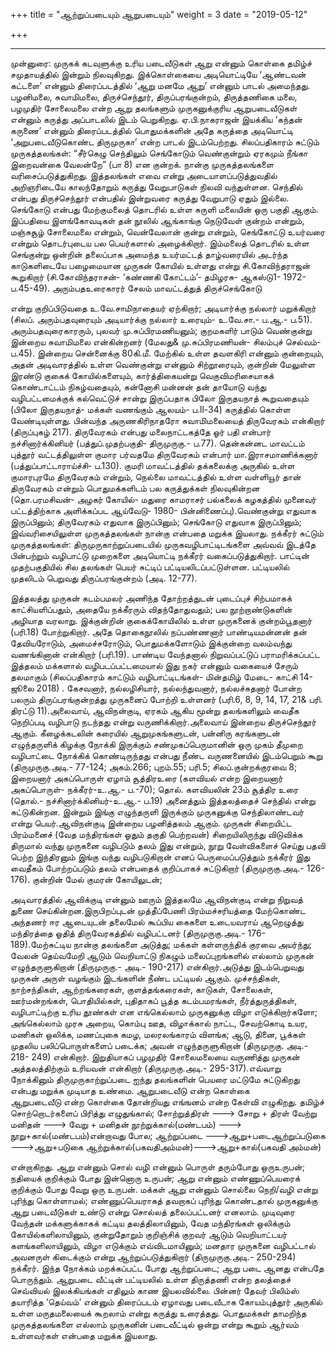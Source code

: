 +++
title = "ஆற்றுப்படையும் ஆறுபடையும்"
weight = 3
date = "2019-05-12"

+++

****
முன்னுரை: முருகக் கடவுளுக்கு உரிய படைவீடுகள் ஆறு என்னும் கொள்கை தமிழ்ச் சமுதாயத்தில் இன்றும் நிலவுகிறது. இக்கொள்கையை அடியொட்டியே ‘ஆண்டவன் கட்டளை’ என்னும் திரைப்படத்தில் ‘ஆறு மனமே ஆறு’ என்னும் பாடல் அமைந்தது. பழனிமலை, சுவாமிமலை, திருச்செந்தூர், திருப்பரங்குன்றம், திருத்தணிகை மலை, பழமுதிர் சோலைமலை என்ற ஆறு தலங்களும் முருகனுக்குரிய ஆறுபடைவீடுகள் என்னும் கருத்து அப்பாடலில் இடம் பெறுகிறது. ஏ.பி.நாகராஜன் இயக்கிய ‘கந்தன் கருணை’ என்னும் திரைப்படத்தில் பொதுமக்களின் அதே கருத்தை அடியொட்டி ‘அறுபடைவீடுகொண்ட திருமுருகா’ என்ற பாடல் இடம்பெற்றது. 
சிலப்பதிகாரம் சுட்டும் முருகத்தலங்கள்:	“சீர்கெழு செந்திலும் செங்கோடும் வெண்குன்றும் ஏரகமும் நீங்கா இறைவன்கை வேலன்றே” (பா 8) 	என குன்றக். நான்கு முருகத்தலங்களை வரிசைப்படுத்துகிறது. இத்தலங்கள் எவை என்று அடையாளப்படுத்துவதில் அறிஞரிடையே காலந்தோறும் கருத்து வேறுபாடுகள் நிலவி வந்துள்ளன. செந்தில் என்பது திருச்செந்தூர் என்பதில் இன்றுவரை கருத்து வேறுபாடு ஏதும் இல்லை. செங்கோடு என்பது மேற்குமலைத் தொடரில் உள்ள சுருளி மலையின் ஒரு பகுதி ஆகும். இப்பதியை இளங்கோவடிகள் தன் நூலில் ஆங்காங்கு நெடுவேள் குன்றம் என்றும், மஞ்சுசூழ் சோலைமலை என்றும், வென்வேலான் குன்று என்றும், செங்கோட்டு உயர்வரை என்றும் தொடர்புடைய பல பெயர்களால் அழைக்கிறார். இம்மலைத் தொடரில் உள்ள செங்குன்று ஒன்றின் தலைப்பாக அமைந்த உயர்மட்டத் தாழ்வரையில் அடர்ந்த காடுகளிடையே பழைமையான முருகன் கோயில் உள்ளது என்று சி.கோவிந்தராஜன் கூறுகிறார் (சி.கோவிந்தராசன்- ‘கண்ணகி கோட்டம்’- தமிழரசு- ஆகஸ்டு1- 1972- ப.45-49). அரும்பதஉரைகாரர் சேலம் மாவட்டத்துத் திருச்செங்கோடு 









என்று குறிப்பிடுவதை உ.வே.சாமிநாதையர் ஏற்கிறார்; அடியார்க்கு நல்லார் மறுக்கிறார் (சிலப். அரும்பதவுரையும் அடியார்க்கு நல்லார் உரையும்- உ.வே.சா.- ப.ஆ.- ப.51). அரும்பதவுரைகாரரும், புலவர் மு.சுப்பிரமணியனும்; குறமகளிர் பாடும் வெண்குன்று இன்றைய சுவாமிமலை என்கின்றனர் (மேலது& மு.சுப்பிரமணியன்- சிலம்புச் செல்வம்- ப.45). இன்றைய சென்னைக்கு 80கி.மீ. மேற்கில் உள்ள தவளகிரி என்னும் குன்றையும், அதன் அடிவாரத்தில் உள்ள வெண்குன்று என்னும் சிற்றூரையும், குன்றின் மேலுள்ள இரண்டு குகைக் கோயில்களையும், கார்த்திகையன்று வெகுவிமரிசையாகக் கொண்டாட்டம் நிகழ்வதையும், கன்னோசி மன்னன் தன் தாயோடு வந்து வழிபட்டமைக்குக் கல்வெட்டுச் சான்று இருப்பதாக பிலோ இருதயநாத் கூறுவதையும் (பிலோ இருதயநாத்- மக்கள் வணங்கும் ஆலயம்- ப.ll-34) கருத்தில் கொள்ள வேண்டியுள்ளது. பின்வந்த அருணகிரிநாதரோ சுவாமிமலையைத் திருவேரகம் என்கிறார் (திருப்புகழ் 217). திருவேரகம் என்பது மலைநாட்டகத்தே ஓர் பதி என்பார் நச்சினார்க்கினியர் (பத்துப்.முதற்பகுதி- திருமுருகு.- ப.77). தென்கன்னட மாவட்டம் புத்தூர் வட்டத்திலுள்ள குமார பர்வதமே திருவேரகம் என்பார் மா.இராசமாணிக்கனார் (பத்துப்பாட்டாராய்ச்சி- ப.130). குமரி மாவட்டத்தில் தக்கலைக்கு அருகில் உள்ள குமாரபுரமே திருவேரகம் என்றும், நெல்லை மாவட்டத்தில் உள்ள வள்ளியூர் தான் திருவேரகம் என்றும் பொதுமக்களிடம் பல கருத்துக்கள் நிலவுகின்றன (தொ.பரமசிவன்- அழகர் கோயில்- மதுரை காமராசர் பல்கலைக் கழகத்தில் முனைவர் பட்டத்திற்காக அளிக்கப்பட ஆய்வேடு- 1980- பின்னிணைப்பு).வெண்குன்று எதுவாக இருப்பினும்; திருவேரகம் எதுவாக இருப்பினும்; செங்கோடு எதுவாக இருப்பினும்; இவ்வரிசையிலுள்ள முருகத்தலங்கள் நான்கு என்பதை மறுக்க இயலாது. 
நக்கீரர் சுட்டும் முருகத்தலங்கள்:
திருமுருகாற்றுப்படையில் முருகவழிபாட்டிடங்களை அவ்வவ் இடத்தே பின்பற்றும் வழிபாட்டு முறைகளை அடியொட்டி நக்கீரர் வகைப்படுத்துகிறார். பாட்டின் முதற்பகுதியில் சில தலங்கள் பெயர் சுட்டிப் பட்டியலிடப்பட்டுள்ளன. பட்டியலில் முதலிடம் பெறுவது திருப்பரங்குன்றம் (அடி. 12-77).








இத்தலத்து முருகன் கடம்பமலர் அணிந்த தோற்றத்துடன் புடைப்புச் சிற்பமாகக் காட்சியளிப்பதும், அதையே நக்கீரரும் விதந்தோதுவதும்; பல நூற்றாண்டுகளின் அழியாத வரலாறு. இக்குன்றின் குகைக்கோயிலில் உள்ள முருகனைக் குன்றம்பூதனார் (பரி.18) போற்றுகிறார். அதே தொகைநூலில் நப்பண்ணனார் பாண்டியமன்னன் தன் தேவியரோடும், அமைச்சரோடும், பொதுமக்களோடும் இக்குன்றை வலம்வந்து வணங்கினான் என்கிறார் (பரி.19). பாண்டிய வேந்தனால் நிறுவப்பட்டுப் பராமரிக்கப்பட்ட இத்தலம் மக்களால் வழிபடப்பட்டமையால் இது நகர் என்னும் வகையைச் சேரும் தலமாகும் (சிலப்பதிகாரம் காட்டும் வழிபாட்டிடங்கள்- மின்தமிழ் மேடை- காட்சி 14- ஜூலை 2018) . கேசவனார், நல்லழிசியார், நல்லந்துவனார், நல்லச்சுதனார் போன்ற பலரும் திருப்பரங்குன்றத்து முருகனைப் போற்றி உள்ளனர் (பரி.6, 8, 9, 14, 17, 21& பரி. திரட்டு 11).அலைவாய், ஆவிநன்குடி, ஏரகம் ஆகிய மூன்று தலங்களிலும் வைதீக நெறிப்படி வழிபாடு நடந்தது என்று வருணிக்கிறார்.அலைவாய் இன்றைய திருச்செந்தூர் ஆகும். கீழைக்கடலின் கரையில் ஆறுமுகங்களுடன், பன்னிரு கரங்களுடன் எழுந்தருளிக் கிழக்கு நோக்கி இருக்கும் சண்முகப்பெருமானின் ஒரு முகம் தீமுறை வழிபாட்டை நோக்கிக் கொண்டிருந்தது என்பது நீண்ட வருணனையில் இடம்பெறும் கூறு (திருமுருகு.அடி.- 77-124; அகம்.266; புறம்.55; பரி.5; சிலப்.குன்றக்குரவை 8; இறையனார் அகப்பொருள் ஏழாம் சூத்திரஉரை (களவியல் என்ற இறையனார் அகப்பொருள்- நக்கீரர்-உ.ஆ.- ப.-70); தொல். களவியலின் 23ம் சூத்திர உரை (தொல்.- நச்சினார்க்கினியர்-உ.ஆ.- ப.19)  அனைத்தும் இத்தலத்தைச் செந்தில் என்று சுட்டுகின்றன. இன்றும் இங்கு எழுந்தருளி இருக்கும் முருகனுக்கு செந்திலாண்டவர் என்று பெயர்.ஆவிநன்குடி இன்றைய பழனித்தலம் ஆகும். முருகன் சிறையிட்ட பிரம்மனைச் (வேத மந்திரங்கள் ஓதும் தகுதி பெற்றவன்) சிறையிலிருந்து விடுவிக்க திருமால் வந்து முருகனை வழிபடும் தலம் இது என்றும், நூறு வேள்விகளைச் செய்து பதவி பெற்ற இந்திரனும் இங்கு வந்து வழிபடுகிறான் எனப் பெருமைப்படுத்தும் நக்கீரர் இது வைதீகம் போற்றப்படும் தலம் என்பதைக் குறிப்பாகச் சுட்டுகிறார் (திருமுருகு.அடி.- 126-176). குன்றின் மேல் குமரன் கோயிலுடன்; 









அடிவாரத்தில் ஆவிக்குடி என்னும் ஊரும் இத்தலமே ஆவிநன்குடி என்று நிறுவத் துணை செய்கின்றன.இருபிறப்புடன் முத்தீப்பேணி பிரம்மச்சரியத்தை மேற்கொண்ட அந்தணர் ஈர ஆடையுடன் தலைமேல் கூப்பிய கைகளை உடையவராய் ஆறெழுத்து மந்திரத்தை ஓதித் திருவேரகத்தில் வழிபட்டனர் (திருமுருகு.அடி.- 176-189).மேற்சுட்டிய நான்கு தலங்களை அடுத்து; மக்கள் கள்ளருந்திக் குரவை அயர்ந்து; வேலன் தெய்வமேறி ஆடும் வெறியாட்டு நிகழும் மலைப்புறங்களில் எல்லாம் முருகன் எழுந்தருளுகிறான் (திருமுருகு.- அடி.- 190-217) என்கிறார்.அடுத்து இடம்பெறுவது முருகன் அருள் வழங்கும் இடங்களின் நீண்ட பட்டியல் ஆகும். முச்சந்திகள், நாற்சந்திகள், ஆற்றங்கரைகள், குளத்தங்கரைகள், காடுகள், சோலைகள், ஊர்மன்றங்கள், பொதியில்கள், புதிதாகப் பூத்த கடம்பமரங்கள், நீர்த்துருத்திகள், வழிபாட்டிற்கு உரிய தூண்கள் என எங்கெல்லாம் முருகனுக்கு விழா எடுக்கிறார்களோ; அங்கெல்லாம் முரசு அறைய, கொம்பு ஊத, விழாக்கால் நாட்ட, சேவற்கொடி உயர, மணிகள் ஒலிக்க, மணப்புகை கமழ, மலரலங்காரம் விளங்க; ஆடு, தினை, பூக்கள் முதலிய பலிப்பொருள்களைப் படைக்க; அவன் எழுந்தருளுகிறான் (திருமுருகு. அடி.- 218- 249) என்கிறார். இறுதியாகப் பழமுதிர் சோலைமலையை வருணித்து முருகன் அத்தலத்திற்கும் உரியவன் என்கிறார் (திருமுருகு.அடி.- 295-317).எவ்வாறு நோக்கினும் திருமுருகாற்றுப்படை ஐந்து தலங்களின் பெயரை மட்டுமே சுட்டுகிறது என்பது மறுக்க முடியாத உண்மை.
ஆறுபடைவீடு என்ற கொள்கை  
ஆறுபடைவீடு என்ற கொள்கை தோன்றியது எங்ஙனம் என்ற கேள்வி எழுகிறது. தமிழ்ச் சொற்றொடர்களைப் பிரித்து எழுதுங்கால்; சோற்றுத்திரள் ---> சோறு + திரள் வேற்று மனிதன் ---> வேறு + மனிதன் நூற்றுக்கால்(மண்டபம்) ---> நூறு+கால்(மண்டபம்)என்றாவது போல; ஆற்றுப்படை --->ஆறு+படைஆற்றுப்படுகை --->ஆறு+படுகை ஆற்றுக்கால்(பகவதிஅம்மன்)--->ஆறு+கால்(பகவதி அம்மன்) 







என்றாகிறது. ஆறு என்னும் சொல் வழி என்னும் பொருள் தரும்போது ஒருஉருபன்; நதியைக் குறிக்கும் போது இன்னொரு உருபன்; ஆறு என்னும் எண்ணுப்பெயரைக் குறிக்கும் போது வேறு ஒரு உருபன். மக்கள் ஆறு என்னும் சொல்லை நெறி/வழி என்று புரிந்து கொள்ளாமல்; எண்ணுப்பெயராகத் தவறாகப் புரிந்து கொண்டதால் முருகனுக்கு ஆறு படைவீடுகள் உண்டு என்று சொல்லத் தலைப்பட்டனர் எனலாம். முடிவுரை 
வேந்தன் மக்களுக்காகக் கட்டிய தலத்திலாயினும், வேத மந்திரங்கள் ஒலிக்கும் கோயில்களிலாயினும், குன்றுதோறும் குறிஞ்சிக் குறவர் ஆடும் வெறியாட்டயர் களங்களிலாயினும், விழா எடுக்கும் எவ்விடமாயினும்; மனதார முருகனை வழிபட்டால் அவனருள் கிடைக்கும் என்று ஆற்றுப்படுத்துகிறார் (திருமுருகு.அடி.- 250-294) நக்கீரர். இந்த நோக்கம் மறக்கப்பட்ட போது ஆற்றுப்படை; ஆறு படை ஆனது என்பதே பொருந்தும்.	ஆறுபடை வீட்டின் பட்டியலில் உள்ள திருத்தணி என்ற தலத்தைச் செவ்வியல் இலக்கியங்கள் எதிலும் காண இயலவில்லை. பின்னர் தேவர் பிலிம்ஸ் தயாரித்த ‘தெய்வம்’ என்னும் திரைப்படம் ஏழாவது படைவீடாக கோயம்புத்தூர் அருகில் உள்ள மருதமலையைக் கூறலாம் என்று கருத்து உரைத்தது. பொதுமக்கள் தாமறிந்த முருகத்தலங்களை எல்லாம் முருகனின் படைவீட்டில் ஒன்று என்று கூறும் ஆர்வம் உள்ளவர்கள் என்பதை மறுக்க இயலாது.